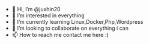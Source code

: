 - 👋 Hi, I’m @juxhin20
- 👀 I’m interested in everything
- 🌱 I’m currently learning Linux,Docker,Php,Wordpress
- 💞️ I’m looking to collaborate on everything i can
- 📫 How to reach me contact me here :)

<!---
juxhin20/juxhin20 is a ✨ special ✨ repository because its `README.md` (this file) appears on your GitHub profile.
You can click the Preview link to take a look at your changes.
--->
